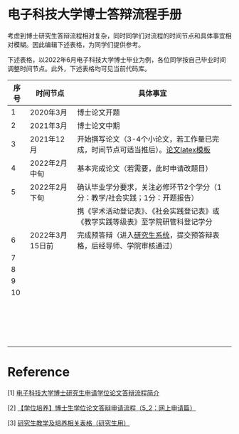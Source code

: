 # 电子科技大学博士答辩流程手册

考虑到博士研究生答辩流程相对复杂，同时同学们对流程的时间节点和具体事宜相对模糊。因此编辑下述表格，为同学们提供参考。

下述表格，以2022年6月电子科技大学博士毕业为例，各位同学按自己毕业时间调整时间节点。此外，下述表格均可见当前代码库。



| 序号 | 时间节点        | 具体事宜                                                     |
| ---- | --------------- | ------------------------------------------------------------ |
| 1    | 2020年3月       | 博士论文开题                                                 |
| 2    | 2021年3月       | 博士论文中期                                                 |
| 3    | 2021年12月      | 开始撰写论文（3-4个小论文，若工作量已完成，时间节点可适当推后）。[论文latex模板](https://www.overleaf.com/latex/templates/uestc-thesis-template/nwpkhtrtjhrg) |
| 4    | 2022年2月中旬   | 基本完成论文（若需要，此时申请改题目）                       |
| 5    | 2022年2月下旬   | 确认毕业学分要求，关注必修环节2个学分（1分：教学/社会实践；1分：开题报告） |
|      |                 | 携《学术活动登记表》、《社会实践登记表》或《教学实践等级表》至学院研管科登记学分 |
| 6    | 2022年3月15日前 | 完成预答辩（进入[研究生系统](https://yjsjy.uestc.edu.cn/pyxx/home/index)，提交预答辩表格，后经导师、学院审核通过） |
| 7    |                 |                                                              |
| 8    |                 |                                                              |
| 9    |                 |                                                              |
| 10   |                 |                                                              |
|      |                 |                                                              |
|      |                 |                                                              |
|      |                 |                                                              |
|      |                 |                                                              |
|      |                 |                                                              |
|      |                 |                                                              |
|      |                 |                                                              |
|      |                 |                                                              |
|      |                 |                                                              |
|      |                 |                                                              |
|      |                 |                                                              |
|      |                 |                                                              |
|      |                 |                                                              |
|      |                 |                                                              |
|      |                 |                                                              |
|      |                 |                                                              |
|      |                 |                                                              |
|      |                 |                                                              |



# Reference

[1] [电子科技大学博士研究生申请学位论文答辩流程简介](https://gr.uestc.edu.cn/tongzhi/129/3986#procedure)

[2] [【学位培养】博士生学位论文答辩申请流程（5_2：网上申请篇）](http://www-scse-uestc-edu-cn-s.vpn.uestc.edu.cn:8118/info/1042/6119.htm)

[3] [研究生教学及培养相关表格（研究生用）](http://gr-uestc-edu-cn-s.vpn.uestc.edu.cn:8118/xiazai/110/7818)
